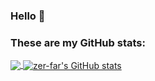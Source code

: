 ### Hello 👋

### These are my GitHub stats:

<a href="https://github.com/zer-far">
  <img align="center" src="https://github-readme-stats.vercel.app/api/top-langs/?username=zer-far&hide=c,php&title_color=ffffff&text_color=c9cacc&icon_color=2bbc8a&bg_color=1d1f21" />
</a>
<a href="https://github.com/zer-far">
  <img align="center" src="https://github-readme-stats.vercel.app/api?username=zer-far&show_icons=true&cache_seconds=1800&line_height=27&count_private=true&include_all_commits=true&title_color=ffffff&text_color=c9cacc&icon_color=2bbc8a&bg_color=1d1f21" alt="zer-far's GitHub stats" />
</a>
